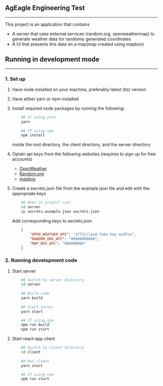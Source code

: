 ## AgEagle Engineering Test
---
This project is an application that contains 

* A server that uses external services (random.org, openweathermap) to generate weather data for randomly generated coordinates
* A UI that presents this data on a map(map created using mapbox)

## Running in development mode

---

### 1. Set up
1. Have node installed on your machine, preferably latest (lts) version
2. Have either yarn or npm installed
3. Install required node packages by running the following: 

    ```bash
        ## If using yarn
        yarn 
        
        ## If using npm
        npm install
    ```
    inside the root directory, the client directory, and the server directory
4. Optain api keys from the following websites (requires to sign up for free accounts)
    * [OpenWeather](https://openweathermap.org/appid#get)
    * [Random.org](https://api.random.org/dashboard)
    * [mapbox](https://docs.mapbox.com/help/how-mapbox-works/access-tokens/)
5. Create a secrets.json file from the example json file and edit with the appropriate keys
    ```bash
        ## When in project root
        cd server
        cp secrets.example.json secrets.json
    ```
    Add corresponding keys to secrets.json
         
    ```json with comments
        {
            "OPEN_WEATHER_API": "3ff3jllasd-fake-key-asdfsa",
            "RANDOM_ORG_API": "00000000000",
            "MAP_BOX_API": "000000000"
        }
    ```
### 2. Running development code
1. Start server
    ```bash
        ## Switch to server directory
        cd server
        
        ## Build code
        yarn build
        
        ## Start server
        yarn start

        ## If using npm
        npm run build
        npm run start
    ```
2. Start react-app client 
    ```bash
        ## Switch to client directory
        cd client
        
        ## Run client
        yarn start

        ## If using npm
        npm run start
    ```
